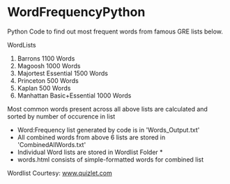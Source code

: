 # WordFrequencyPython

Python Code to find out most frequent words from famous GRE lists below.

WordLists
1. Barrons 1100 Words
2. Magoosh 1000 Words
3. Majortest Essential 1500 Words
4. Princeton 500 Words
5. Kaplan 500 Words
6. Manhattan Basic+Essential 1000 Words

Most common words present across all above lists are calculated and sorted by number of occurence in list

* Word:Frequency list generated by code is in 'Words_Output.txt'
* All combined words from above 6 lists are stored in 'CombinedAllWords.txt'
* Individual Word lists are stored in Wordlist Folder *
* words.html consists of simple-formatted words for combined list

Wordlist Courtesy: www.quizlet.com

